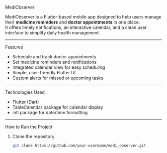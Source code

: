 MediObserver

MediObserver is a Flutter-based mobile app designed to help users manage their **medicine reminders** and **doctor appointments** in one place.  
It offers timely notifications, an interactive calendar, and a clean user interface to simplify daily health management.

---

Features
-  Schedule and track doctor appointments  
-  Set medicine reminders and notifications  
-  Integrated calendar view for easy scheduling  
-  Simple, user-friendly Flutter UI  
-  Custom alerts for missed or upcoming tasks  

---

Technologies Used
- Flutter (Dart)  
- TableCalendar package for calendar display  
- intl package for date/time formatting  

---

How to Run the Project

1. Clone the repository
   ```bash
   git clone https://github.com/your-username/medi_observer.git
